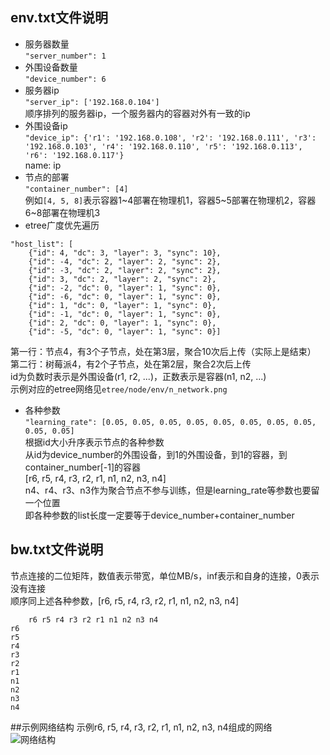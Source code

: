 ## env.txt文件说明
- 服务器数量  
```"server_number": 1```  
- 外围设备数量  
```"device_number": 6```  
- 服务器ip  
```"server_ip": ['192.168.0.104']```  
顺序排列的服务器ip，一个服务器内的容器对外有一致的ip  
- 外围设备ip  
```"device_ip": {'r1': '192.168.0.108', 'r2': '192.168.0.111', 'r3': '192.168.0.103', 'r4': '192.168.0.110', 'r5': '192.168.0.113', 'r6': '192.168.0.117'}```  
name: ip  
- 节点的部署  
```"container_number": [4]```  
例如```[4, 5, 8]```表示容器1~4部署在物理机1，容器5~5部署在物理机2，容器6~8部署在物理机3  
- etree广度优先遍历  
```
"host_list": [
	{"id": 4, "dc": 3, "layer": 3, "sync": 10},
	{"id": -4, "dc": 2, "layer": 2, "sync": 2},
	{"id": -3, "dc": 2, "layer": 2, "sync": 2},
	{"id": 3, "dc": 2, "layer": 2, "sync": 2},
	{"id": -2, "dc": 0, "layer": 1, "sync": 0},
	{"id": -6, "dc": 0, "layer": 1, "sync": 0},
	{"id": 1, "dc": 0, "layer": 1, "sync": 0},
	{"id": -1, "dc": 0, "layer": 1, "sync": 0},
	{"id": 2, "dc": 0, "layer": 1, "sync": 0},
	{"id": -5, "dc": 0, "layer": 1, "sync": 0}]
```
第一行：节点4，有3个子节点，处在第3层，聚合10次后上传（实际上是结束）  
第二行：树莓派4，有2个子节点，处在第2层，聚合2次后上传  
id为负数时表示是外围设备(r1, r2, ...)，正数表示是容器(n1, n2, ...)  
示例对应的etree网络见```etree/node/env/n_network.png```  
- 各种参数  
```"learning_rate": [0.05, 0.05, 0.05, 0.05, 0.05, 0.05, 0.05, 0.05, 0.05, 0.05]```  
根据id大小升序表示节点的各种参数  
从id为device_number的外围设备，到1的外围设备，到1的容器，到container_number\[-1]的容器  
\[r6, r5, r4, r3, r2, r1, n1, n2, n3, n4]  
n4、r4、r3、n3作为聚合节点不参与训练，但是learning_rate等参数也要留一个位置  
即各种参数的list长度一定要等于device_number+container_number  
## bw.txt文件说明
节点连接的二位矩阵，数值表示带宽，单位MB/s，inf表示和自身的连接，0表示没有连接  
顺序同上述各种参数，\[r6, r5, r4, r3, r2, r1, n1, n2, n3, n4]  
```
    r6 r5 r4 r3 r2 r1 n1 n2 n3 n4
r6
r5
r4
r3
r2
r1
n1
n2
n3
n4
```
##示例网络结构
示例r6, r5, r4, r3, r2, r1, n1, n2, n3, n4组成的网络  
![网络结构](network.png)  